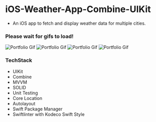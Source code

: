 # **iOS-Weather-App-Combine-UIKit**

- An iOS app to fetch and display weather data for multiple cities. 
  
### **Please wait for gifs to load!**
  
![Portfolio Gif](https://github.com/ufukanilozluk/Ios-Weather-App-Combine-UIKit/blob/main/weather_1.gif)
![Portfolio Gif](https://github.com/ufukanilozluk/Ios-Weather-App-Combine-UIKit/blob/main/weather_2.gif)
![Portfolio Gif](https://github.com/ufukanilozluk/Ios-Weather-App-Combine-UIKit/blob/main/weather_3.gif)
![Portfolio Gif](https://github.com/ufukanilozluk/Ios-Weather-App-Combine-UIKit/blob/main/weather_4.gif)

### **TechStack**

- UIKit
- Combine
- MVVM
- SOLID
- Unit Testing
- Core Location
- Autolayout
- Swift Package Manager
- Swiftlinter with Kodeco Swift Style

